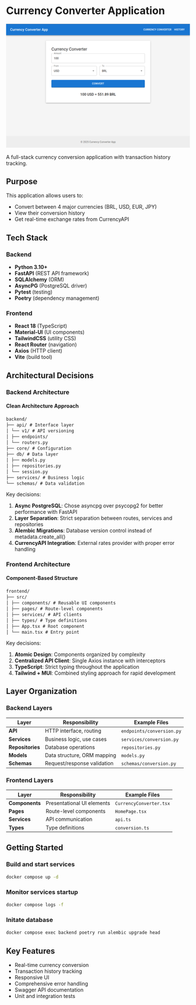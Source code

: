 # Currency Converter Application

![App Screenshot](/screenshot.png)

A full-stack currency conversion application with transaction history tracking.

## Purpose

This application allows users to:
- Convert between 4 major currencies (BRL, USD, EUR, JPY)
- View their conversion history
- Get real-time exchange rates from CurrencyAPI

## Tech Stack

### Backend
- **Python 3.10+**
- **FastAPI** (REST API framework)
- **SQLAlchemy** (ORM)
- **AsyncPG** (PostgreSQL driver)
- **Pytest** (testing)
- **Poetry** (dependency management)

### Frontend
- **React 18** (TypeScript)
- **Material-UI** (UI components)
- **TailwindCSS** (utility CSS)
- **React Router** (navigation)
- **Axios** (HTTP client)
- **Vite** (build tool)

## Architectural Decisions

### Backend Architecture

#### Clean Architecture Approach

```
backend/
├── api/ # Interface layer
│ └── v1/ # API versioning
│ ├── endpoints/
│ └── routers.py
├── core/ # Configuration
├── db/ # Data layer
│ ├── models.py
│ ├── repositories.py
│ └── session.py
├── services/ # Business logic
└── schemas/ # Data validation
```

Key decisions:
1. **Async PostgreSQL**: Chose asyncpg over psycopg2 for better performance with FastAPI
2. **Layer Separation**: Strict separation between routes, services and repositories
3. **Alembic Migrations**: Database version control instead of metadata.create_all()
4. **CurrencyAPI Integration**: External rates provider with proper error handling

### Frontend Architecture

#### Component-Based Structure

```
frontend/
├── src/
│ ├── components/ # Reusable UI components
│ ├── pages/ # Route-level components
│ ├── services/ # API clients
│ ├── types/ # Type definitions
│ ├── App.tsx # Root component
│ └── main.tsx # Entry point
```

Key decisions:
1. **Atomic Design**: Components organized by complexity
2. **Centralized API Client**: Single Axios instance with interceptors
3. **TypeScript**: Strict typing throughout the application
4. **Tailwind + MUI**: Combined styling approach for rapid development

## Layer Organization

### Backend Layers

| Layer          | Responsibility                          | Example Files              |
|----------------|----------------------------------------|----------------------------|
| **API**        | HTTP interface, routing                | `endpoints/conversion.py`  |
| **Services**   | Business logic, use cases              | `services/conversion.py`   |
| **Repositories** | Database operations                   | `repositories.py`          |
| **Models**     | Data structure, ORM mapping           | `models.py`                |
| **Schemas**    | Request/response validation           | `schemas/conversion.py`    |

### Frontend Layers

| Layer          | Responsibility                          | Example Files              |
|----------------|----------------------------------------|----------------------------|
| **Components** | Presentational UI elements             | `CurrencyConverter.tsx`    |
| **Pages**      | Route-level components                 | `HomePage.tsx`             |
| **Services**   | API communication                      | `api.ts`                   |
| **Types**      | Type definitions                       | `conversion.ts`            |

## Getting Started

### Build and start services
```bash
docker compose up -d
```

### Monitor services startup
```bash
docker compose logs -f
```

### Initate database
```bash
docker compose exec backend poetry run alembic upgrade head
```


## Key Features

- Real-time currency conversion
- Transaction history tracking
- Responsive UI
- Comprehensive error handling
- Swagger API documentation
- Unit and integration tests
